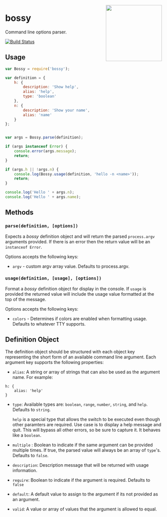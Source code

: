 <a href="http://hapijs.com"><img src="https://github.com/hapijs/assets/blob/master/images/family.svg" width="180px" align="right" /></a>

# bossy

Command line options parser.

[![Build Status](https://secure.travis-ci.org/hapijs/bossy.png)](http://travis-ci.org/hapijs/bossy)

## Usage

```js
var Bossy = require('bossy');

var definition = {
    h: {
        description: 'Show help',
        alias: 'help',
        type: 'boolean'
    },
    n: {
        description: 'Show your name',
        alias: 'name'
    }
};


var args = Bossy.parse(definition);

if (args instanceof Error) {
    console.error(args.message);
    return;
}

if (args.h || !args.n) {
    console.log(Bossy.usage(definition, 'hello -n <name>'));
    return;
}

console.log('Hello ' + args.n);
console.log('Hello ' + args.name);
```

## Methods

### `parse(definition, [options])`

Expects a *bossy* definition object and will return the parsed `process.argv` arguments provided.  If there is an error
then the return value will be an `instanceof Error`.

Options accepts the following keys:
* `argv` - custom argv array value.  Defaults to process.argv.

### `usage(definition, [usage], [options])`

Format a  *bossy* definition object for display in the console.  If `usage` is provided the returned value will
include the usage value formatted at the top of the message.

Options accepts the following keys:
* `colors` - Determines if colors are enabled when formatting usage.  Defaults to whatever TTY supports.


## Definition Object

The definition object should be structured with each object key representing the short form of an available command
line argument.  Each argument key supports the following properties:

* `alias`: A string or array of strings that can also be used as the argument name.  For example:
```
h: {
    alias: 'help'
}
```

* `type`: Available types are: `boolean`, `range`, `number`, `string`, and `help`.  Defaults to `string`.

    `help` is a special type that allows the switch to be executed even though
    other paramters are required. Use case is to display a help message and
    quit. This will bypass all other errors, so be sure to capture it. It
    behaves like a `boolean`.

* `multiple` : Boolean to indicate if the same argument can be provided multiple times. If true, the parsed value
will always be an array of `type`'s. Defaults to `false`.

* `description`: Description message that will be returned with usage information.

* `require`: Boolean to indicate if the argument is required.  Defaults to `false`

* `default`: A default value to assign to the argument if its not provided as an argument.

* `valid`: A value or array of values that the argument is allowed to equal.
